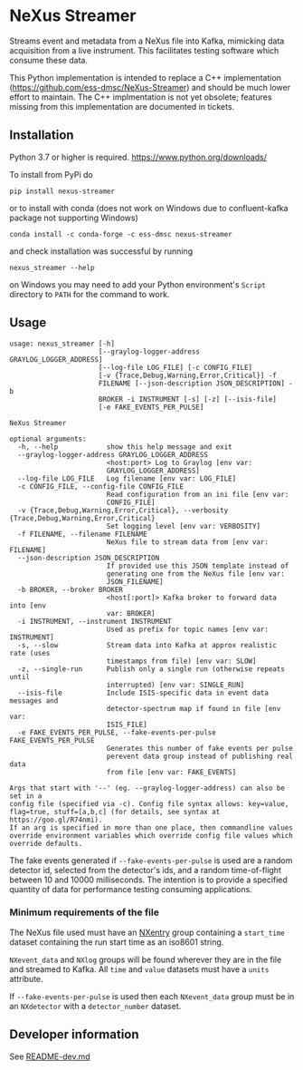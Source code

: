 # NeXus Streamer

Streams event and metadata from a NeXus file into Kafka, mimicking data acquisition from a live instrument. This facilitates testing software which consume these data.

This Python implementation is intended to replace a C++ implementation (https://github.com/ess-dmsc/NeXus-Streamer) and should be much lower effort to maintain. The C++ implmentation is not yet obsolete; features missing from this implementation are documented in tickets.

## Installation

Python 3.7 or higher is required. https://www.python.org/downloads/

To install from PyPi do
```commandline
pip install nexus-streamer
```

or to install with conda (does not work on Windows due to confluent-kafka package not supporting Windows)
```commandline
conda install -c conda-forge -c ess-dmsc nexus-streamer
```

and check installation was successful by running
```commandline
nexus_streamer --help
```
on Windows you may need to add your Python environment's `Script` directory to `PATH` for the command to work.

## Usage
```commandline
usage: nexus_streamer [-h]
                      [--graylog-logger-address GRAYLOG_LOGGER_ADDRESS]
                      [--log-file LOG_FILE] [-c CONFIG_FILE]
                      [-v {Trace,Debug,Warning,Error,Critical}] -f
                      FILENAME [--json-description JSON_DESCRIPTION] -b
                      BROKER -i INSTRUMENT [-s] [-z] [--isis-file]
                      [-e FAKE_EVENTS_PER_PULSE]

NeXus Streamer

optional arguments:
  -h, --help            show this help message and exit
  --graylog-logger-address GRAYLOG_LOGGER_ADDRESS
                        <host:port> Log to Graylog [env var:
                        GRAYLOG_LOGGER_ADDRESS]
  --log-file LOG_FILE   Log filename [env var: LOG_FILE]
  -c CONFIG_FILE, --config-file CONFIG_FILE
                        Read configuration from an ini file [env var:
                        CONFIG_FILE]
  -v {Trace,Debug,Warning,Error,Critical}, --verbosity {Trace,Debug,Warning,Error,Critical}
                        Set logging level [env var: VERBOSITY]
  -f FILENAME, --filename FILENAME
                        NeXus file to stream data from [env var: FILENAME]
  --json-description JSON_DESCRIPTION
                        If provided use this JSON template instead of
                        generating one from the NeXus file [env var:
                        JSON_FILENAME]
  -b BROKER, --broker BROKER
                        <host[:port]> Kafka broker to forward data into [env
                        var: BROKER]
  -i INSTRUMENT, --instrument INSTRUMENT
                        Used as prefix for topic names [env var: INSTRUMENT]
  -s, --slow            Stream data into Kafka at approx realistic rate (uses
                        timestamps from file) [env var: SLOW]
  -z, --single-run      Publish only a single run (otherwise repeats until
                        interrupted) [env var: SINGLE_RUN]
  --isis-file           Include ISIS-specific data in event data messages and
                        detector-spectrum map if found in file [env var:
                        ISIS_FILE]
  -e FAKE_EVENTS_PER_PULSE, --fake-events-per-pulse FAKE_EVENTS_PER_PULSE
                        Generates this number of fake events per pulse
                        perevent data group instead of publishing real data
                        from file [env var: FAKE_EVENTS]

Args that start with '--' (eg. --graylog-logger-address) can also be set in a
config file (specified via -c). Config file syntax allows: key=value,
flag=true, stuff=[a,b,c] (for details, see syntax at https://goo.gl/R74nmi).
If an arg is specified in more than one place, then commandline values
override environment variables which override config file values which
override defaults.
```

The fake events generated if `--fake-events-per-pulse` is used are a random 
detector id, selected from the detector's ids, and a random time-of-flight
between 10 and 10000 milliseconds. The intention is to provide a specified quantity
of data for performance testing consuming applications.

### Minimum requirements of the file

The NeXus file used must have an [NXentry](https://manual.nexusformat.org/classes/base_classes/NXentry.html#nxentry)
group containing a `start_time` dataset containing the run start time as an iso8601 string.

`NXevent_data` and `NXlog` groups will be found wherever they are in the file and streamed to Kafka.
All `time` and `value` datasets must have a `units` attribute.

If `--fake-events-per-pulse` is used then each `NXevent_data` group must be in an
`NXdetector` with a `detector_number` dataset.

## Developer information

See [README-dev.md](README-dev.md)
